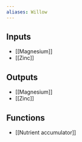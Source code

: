 ```yaml
---
aliases: Willow
---
```


## Inputs
- [[Magnesium]] 
- [[Zinc]]

## Outputs
- [[Magnesium]] 
- [[Zinc]]

## Functions
- [[Nutrient accumulator]]